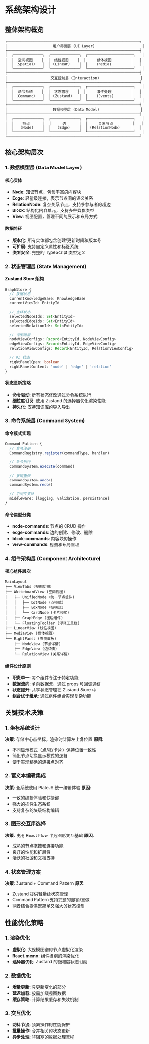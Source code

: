 # 系统架构设计

## 整体架构概览

```
┌─────────────────────────────────────────────────────────────┐
│                     用户界面层 (UI Layer)                      │
├─────────────────────────────────────────────────────────────┤
│  ┌─────────────┐  ┌─────────────┐  ┌─────────────────────┐   │
│  │  空间视图    │  │  线性视图    │  │     媒体视图         │   │
│  │ (Spatial)   │  │ (Linear)    │  │    (Media)         │   │
│  └─────────────┘  └─────────────┘  └─────────────────────┘   │
├─────────────────────────────────────────────────────────────┤
│                    交互控制层 (Interaction)                   │
├─────────────────────────────────────────────────────────────┤
│  ┌─────────────┐  ┌─────────────┐  ┌─────────────────────┐   │
│  │  命令系统    │  │  状态管理    │  │     事件处理         │   │
│  │ (Command)   │  │ (Zustand)   │  │    (Events)        │   │
│  └─────────────┘  └─────────────┘  └─────────────────────┘   │
├─────────────────────────────────────────────────────────────┤
│                     数据模型层 (Data Model)                   │
├─────────────────────────────────────────────────────────────┤
│  ┌─────────────┐  ┌─────────────┐  ┌─────────────────────┐   │
│  │    节点      │  │     边      │  │     关系节点         │   │
│  │   (Node)    │  │   (Edge)    │  │ (RelationNode)     │   │
│  └─────────────┘  └─────────────┘  └─────────────────────┘   │
└─────────────────────────────────────────────────────────────┘
```

## 核心架构层次

### 1. 数据模型层 (Data Model Layer)

#### 核心实体
- **Node**: 知识节点，包含丰富的内容块
- **Edge**: 轻量级连接，表示节点间的语义关系
- **RelationNode**: 复杂关系节点，支持多参与者的超边
- **Block**: 结构化内容单元，支持多种媒体类型
- **View**: 视图配置，管理不同的展示和布局方式

#### 数据特征
- **版本化**: 所有实体都包含创建/更新时间和版本号
- **可扩展**: 支持自定义属性和标签系统
- **类型安全**: 完整的 TypeScript 类型定义

### 2. 状态管理层 (State Management)

#### Zustand Store 架构
```typescript
GraphStore {
  // 数据状态
  currentKnowledgeBase: KnowledgeBase
  currentViewId: EntityId
  
  // 选择状态
  selectedNodeIds: Set<EntityId>
  selectedEdgeIds: Set<EntityId>
  selectedRelationIds: Set<EntityId>
  
  // 视图配置
  nodeViewConfigs: Record<EntityId, NodeViewConfig>
  edgeViewConfigs: Record<EntityId, EdgeViewConfig>
  relationViewConfigs: Record<EntityId, RelationViewConfig>
  
  // UI 状态
  rightPanelOpen: boolean
  rightPanelContent: 'node' | 'edge' | 'relation'
}
```

#### 状态更新策略
- **命令驱动**: 所有状态修改通过命令系统执行
- **细粒度订阅**: 使用 Zustand 的选择器优化渲染性能
- **持久化**: 支持知识库的导入导出

### 3. 命令系统层 (Command System)

#### 命令模式实现
```typescript
Command Pattern {
  // 命令注册
  CommandRegistry.register(commandType, handler)
  
  // 命令执行
  commandSystem.execute(command)
  
  // 撤销重做
  commandSystem.undo()
  commandSystem.redo()
  
  // 中间件支持
  middleware: [logging, validation, persistence]
}
```

#### 命令类型分类
- **node-commands**: 节点的 CRUD 操作
- **edge-commands**: 边的创建、修改、删除
- **block-commands**: 内容块的操作
- **view-commands**: 视图和布局管理

### 4. 组件架构层 (Component Architecture)

#### 核心组件层次
```
MainLayout
├── ViewTabs (视图切换)
├── WhiteboardView (空间视图)
│   ├── UnifiedNode (统一节点组件)
│   │   ├── DotNode (点模式)
│   │   ├── BoxNode (框模式)
│   │   └── CardNode (卡片模式)
│   ├── GraphEdge (图边组件)
│   └── FloatingToolbar (浮动工具栏)
├── LinearView (线性视图)
├── MediaView (媒体视图)
└── RightPanel (右侧面板)
    ├── NodeView (节点详情)
    ├── EdgeView (边详情)
    └── RelationView (关系详情)
```

#### 组件设计原则
- **职责单一**: 每个组件专注于特定功能
- **数据流向**: 单向数据流，通过 props 和回调通信
- **状态提升**: 共享状态管理在 Zustand Store 中
- **组合优于继承**: 通过组件组合实现复杂功能

## 关键技术决策

### 1. 坐标系统设计
**决策**: 存储中心点坐标，渲染时计算左上角位置
**原因**: 
- 不同显示模式（点/框/卡片）保持位置一致性
- 简化节点切换显示模式的逻辑
- 便于实现精确的连接点对齐

### 2. 富文本编辑集成
**决策**: 全系统使用 PlateJS 统一编辑体验
**原因**:
- 一致的编辑体验和快捷键
- 强大的插件生态系统
- 支持复杂的块级结构编辑

### 3. 图形交互库选择
**决策**: 使用 React Flow 作为图形交互基础
**原因**:
- 成熟的节点拖拽和连接功能
- 良好的性能和扩展性
- 活跃的社区和文档支持

### 4. 状态管理方案
**决策**: Zustand + Command Pattern
**原因**:
- Zustand 提供轻量级状态管理
- Command Pattern 支持完整的撤销/重做
- 两者结合提供既简单又强大的状态控制

## 性能优化策略

### 1. 渲染优化
- **虚拟化**: 大规模图谱的节点虚拟化渲染
- **React.memo**: 组件级别的渲染优化
- **选择器优化**: Zustand 的细粒度状态订阅

### 2. 数据优化
- **增量更新**: 只更新变化的部分
- **延迟加载**: 按需加载视图数据
- **缓存策略**: 计算结果缓存和失效机制

### 3. 交互优化
- **防抖节流**: 频繁操作的性能保护
- **批量操作**: 合并相关的状态更新
- **异步处理**: 非阻塞的数据处理流程